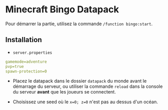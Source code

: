 # Minecraft Bingo Datapack

Pour démarrer la partie, utilisez la commande `/function bingo:start`.

## Installation
- `server.properties` 
```yaml
gamemode=adventure
pvp=true
spawn-protection=0
```

- Placez le datapack dans le dossier `datapack` du monde avant le démarrage du serveur, ou utiliser la commande `reload` dans la console du serveur **avant** que les joueurs se connectent.

- Choisissez une seed où le `x=0; z=0` n'est pas au dessus d'un océan.
